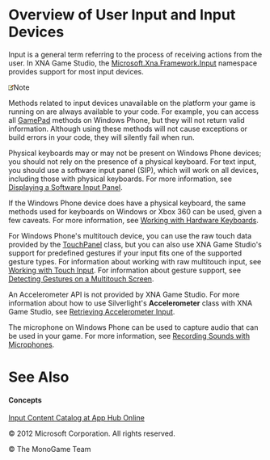 

# Overview of User Input and Input Devices

Input is a general term referring to the process of receiving actions from the user. In XNA Game Studio, the [Microsoft.Xna.Framework.Input](xref:Microsoft.Xna.Framework.Input) namespace provides support for most input devices.

![](note.gif)Note

Methods related to input devices unavailable on the platform your game is running on are always available to your code. For example, you can access all [GamePad](xref:Microsoft.Xna.Framework.Input.GamePad) methods on Windows Phone, but they will not return valid information. Although using these methods will not cause exceptions or build errors in your code, they will silently fail when run.

Physical keyboards may or may not be present on Windows Phone devices; you should not rely on the presence of a physical keyboard. For text input, you should use a software input panel (SIP), which will work on all devices, including those with physical keyboards. For more information, see [Displaying a Software Input Panel](ShowSWKeyboard.md).

If the Windows Phone device does have a physical keyboard, the same methods used for keyboards on Windows or Xbox 360 can be used, given a few caveats. For more information, see [Working with Hardware Keyboards](Input_HWKeysOnWP.md).

For Windows Phone's multitouch device, you can use the raw touch data provided by the [TouchPanel](xref:MXFIxref:TouchPanel) class, but you can also use XNA Game Studio's support for predefined gestures if your input fits one of the supported gesture types. For information about working with raw multitouch input, see [Working with Touch Input](Input_HowTo_UseMultiTouchInput.md). For information about gesture support, see [Detecting Gestures on a Multitouch Screen](Input_GestureSupport.md).

An Accelerometer API is not provided by XNA Game Studio. For more information about how to use Silverlight's **Accelerometer** class with XNA Game Studio, see [Retrieving Accelerometer Input](Input_HowTo_UseAccelerometerInput.md).

The microphone on Windows Phone can be used to capture audio that can be used in your game. For more information, see [Recording Sounds with Microphones](Microphone.md).

# See Also

#### Concepts

[Input Content Catalog at App Hub Online](http://go.microsoft.com/fwlink/?LinkId=128875)  

© 2012 Microsoft Corporation. All rights reserved.  

© The MonoGame Team